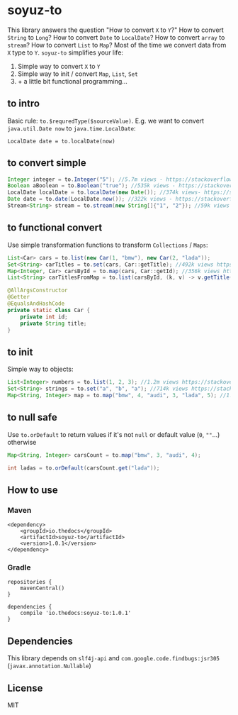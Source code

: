 # soyuz-to
This library answers the question "How to convert `X` to `Y`?" How to convert `String` to `Long`? How to convert `Date` to `LocalDate`? How to convert `array` to `stream`? How to convert `List` to `Map`?
Most of the time we convert data from `X` type to `Y`. `soyuz-to` simplifies your life:

1. Simple way to convert `X` to `Y`
2. Simple way to init / convert `Map`, `List`, `Set`
3. \+ a little bit functional programming...

## to intro
Basic rule: `to.$requredType($sourceValue)`. E.g. we want to convert `java.util.Date now` to `java.time.LocalDate`:
```
LocalDate date = to.localDate(now)
```

## to convert simple
```java
Integer integer = to.Integer("5"); //5.7m views - https://stackoverflow.com/q/5585779/716027
Boolean aBoolean = to.Boolean("true"); //535k views - https://stackoverflow.com/q/1538755/716027
LocalDate localDate = to.localDate(new Date()); //374k views- https://stackoverflow.com/q/21242110/716027
Date date = to.date(LocalDate.now()); //322k views - https://stackoverflow.com/q/22929237/716027
Stream<String> stream = to.stream(new String[]{"1", "2"}); //59k views - https://stackoverflow.com/q/27888429/716027
```


## to functional convert
Use simple transformation functions to transform `Collections` / `Maps`:
```java
List<Car> cars = to.list(new Car(1, "bmw"), new Car(2, "lada"));
Set<String> carTitles = to.set(cars, Car::getTitle); //492k views https://stackoverflow.com/q/1429860/716027
Map<Integer, Car> carsById = to.map(cars, Car::getId); //356k views https://stackoverflow.com/q/4138364/716027
List<String> carTitlesFromMap = to.list(carsById, (k, v) -> v.getTitle()); //662k views https://stackoverflow.com/q/1026723/716027

@AllArgsConstructor
@Getter
@EqualsAndHashCode
private static class Car {
    private int id;
    private String title;
}
```

## to init
Simple way to objects:
```java
List<Integer> numbers = to.list(1, 2, 3); //1.2m views https://stackoverflow.com/q/13395114/716027
Set<String> strings = to.set("a", "b", "a"); //714k views https://stackoverflow.com/q/2041778/716027
Map<String, Integer> map = to.map("bmw", 4, "audi", 3, "lada", 5); //1.1m + 800k views https://stackoverflow.com/q/6802483/716027 + https://stackoverflow.com/q/507602/716027
```


## to null safe
Use `to.orDefault` to return values if it's not `null` or default value (`0`, `""`...) otherwise
```java
Map<String, Integer> carsCount = to.map("bmw", 3, "audi", 4);

int ladas = to.orDefault(carsCount.get("lada"));
```

## How to use
### Maven
```
<dependency>
    <groupId>io.thedocs</groupId>
    <artifactId>soyuz-to</artifactId>
    <version>1.0.1</version>
</dependency>
```

### Gradle
```
repositories {
    mavenCentral()
}

dependencies {
    compile 'io.thedocs:soyuz-to:1.0.1'
}
```

## Dependencies
This library depends on `slf4j-api` and `com.google.code.findbugs:jsr305` (`javax.annotation.Nullable`)

## License
MIT
